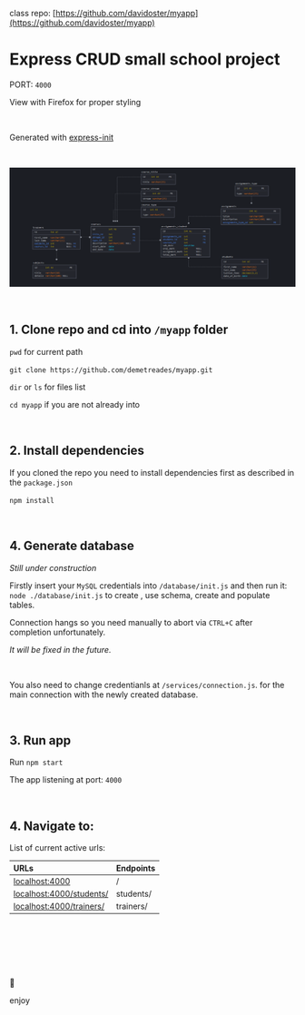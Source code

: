 class repo: [https://github.com/davidoster/myapp](https://github.com/davidoster/myapp)
# Express CRUD small school project

PORT: `4000`

View with Firefox for proper styling

<br>


Generated with [express-init](https://github.com/demetreades/express-init)

<br>

![sample](./public/img/diagram.png)

<br>

## 1. Clone repo and cd into `/myapp` folder

`pwd` for current path

`git clone https://github.com/demetreades/myapp.git`

`dir` or `ls` for files list

`cd myapp` if you are not already into

<br>

## 2. Install dependencies

If you cloned the repo you need to install dependencies first as described in the `package.json` 

`npm install`

<br>

## 4. Generate database

_Still under construction_

Firstly insert your `MySQL` credentials into `/database/init.js` and then run it: `node ./database/init.js` to create , use schema, create and populate tables. 

Connection hangs so you need manually to abort via `CTRL+C` after completion unfortunately. 

_It will be fixed in the future._ 

<br>

You also need to change credentianls at `/services/connection.js`. for the main connection with the newly created database.

<br>

## 3. Run app

Run `npm start` 

The app listening at port: `4000`

<br>

## 4. Navigate to:


List of current active urls:

|URLs                                                       |Endpoints       |
|:----------------------------------------------------------|:---------------|
|[localhost:4000](http://localhost:4000)                    |        /       |
|[localhost:4000/students/](http://localhost:4000/students/)|    students/   | 
|[localhost:4000/trainers/](http://localhost:4000/trainers/)|    trainers/   | 

<br>

<br>

<br>

<br>

<br>

🤿 

enjoy
